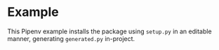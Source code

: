 # Example

This Pipenv example installs the package using `setup.py` in an editable manner, generating `generated.py` in-project.
